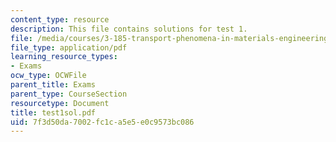 ```yaml
---
content_type: resource
description: This file contains solutions for test 1.
file: /media/courses/3-185-transport-phenomena-in-materials-engineering-fall-2003/7f3d50da7002fc1ca5e5e0c9573bc086_test1sol.pdf
file_type: application/pdf
learning_resource_types:
- Exams
ocw_type: OCWFile
parent_title: Exams
parent_type: CourseSection
resourcetype: Document
title: test1sol.pdf
uid: 7f3d50da-7002-fc1c-a5e5-e0c9573bc086
---
```

